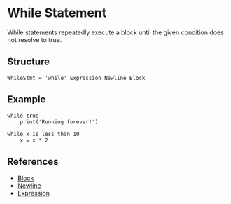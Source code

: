 # While Statement

While statements repeatedly execute a block until the given condition does not resolve to true.

## Structure

```grammar
WhileStmt = 'while' Expression Newline Block
```

## Example

```syntek
while true
	print('Running forever!')

while x is less than 10
	x = x * 2
```

## References

- [Block](/spec/grammar/syntactic/#block)
- [Newline](/spec/grammar/lexical.html#newline)
- [Expression](/spec/grammar/syntactic/expressions/)
